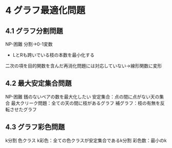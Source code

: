 # 4 グラフ最適化問題

## 4.1 グラフ分割問題
NP-困難
分割→0-1変数
- LとRも跨いでいる枝の本数を最小化する

二次の項を目的関数を含んだ再消化問題には対応していない→線形関数に変形


## 4.2 最大安定集合問題
NP-困難
銭のないペアの数を最大化したい
安定集合：点の間に点がない天の集合
最大クリーク問題：全ての天の間に枝があるグラフ
補グラフ：枝の有無を反転させたグラフ


## 4.3 グラフ彩色問題
k分割
色クラス
k彩色：全ての色クラスが安定集合であるk分割
彩色数：最小のk
